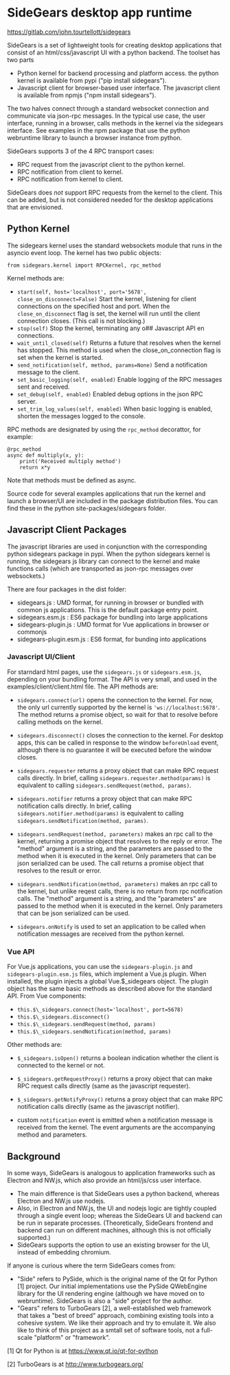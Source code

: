 # SideGears desktop app runtime

https://gitlab.com/john.tourtellott/sidegears

SideGears is a set of lightweight tools for creating desktop
applications that consist of an html/css/javascript UI with a
python backend. The toolset has two parts

* Python kernel for backend processing and platform access. the python
  kernel is available from pypi ("pip install sidegears").
* Javascript client for browser-based user interface. The javascript
  client is available from npmjs ("npm install sidegears").

The two halves connect through a standard websocket connection and
communicate via json-rpc messages. In the typical use case, the
user interface, running in a browser, calls methods in the kernel via
the sidegears interface. See examples in the npm package that use the
python webruntime library to launch a browser instance from python.

SideGears supports 3 of the 4 RPC transport cases:

* RPC request from the javascript client to the python kernel.
* RPC notification from client to kernel.
* RPC notification from kernel to client.

SideGears does *not* support RPC requests from the kernel to the
client. This can be added, but is not considered needed for the
desktop applications that are envisioned.

## Python Kernel
The sidegears kernel uses the standard websockets module that runs in
the asyncio event loop. The kernel has two public objects:

```
from sidegears.kernel import RPCKernel, rpc_method
```

Kernel methods are:

* `start(self, host='localhost', port='5678', close_on_disconnect=False)`
  Start the kernel, listening for client connections on the specified
  host and port. When the `close_on_disconnect` flag is set, the kernel
  will run until the client connection closes. (This call is not
  blocking.)
* `stop(self)` Stop the kernel, terminating any o## Javascript API
en connections.
* `wait_until_closed(self)` Returns a future that resolves when the
   kernel has stopped. This method is used when the close_on_connection
   flag is set when the kernel is started.
* `send_notification(self, method, params=None)` Send a notification
  message to the client.
* `set_basic_logging(self, enabled)` Enable logging of the RPC messages
  sent and received.
* `set_debug(self, enabled)` Enabled debug options in the json RPC
  server.
* `set_trim_log_values(self, enabled)` When basic logging is enabled,
  shorten the messages logged to the console.

RPC methods are designated by using the `rpc_method` decorattor, for example:

```
@rpc_method
async def multiply(x, y):
    print('Received multiply method')
    return x*y
```

Note that methods must be defined as async.

Source code for several examples applications that run the kernel
and launch a browser/UI are included in the package distribution files.
You can find these in the python site-packages/sidegears folder.

## Javascript Client Packages

The javascript libraries are used in conjunction with the
corresponding python sidegears package in pypi. When the python
sidegears kernel is running, the sidegears js library can connect
to the kernel and make functions calls (which are transported as
json-rpc messages over websockets.)

There are four packages in the dist folder:

* sidegears.js : UMD format, for running in browser or bundled with
  common js applications. This is the default package entry point.
* sidegears.esm.js : ES6 package for bundling into large applications
* sidegears-plugin.js : UMD format for Vue applications in browser or
  commonjs
* sidegears-plugin.esm.js : ES6 format, for bunding into applications

### Javascript UI/Client

For starndard html pages, use the `sidegears.js` or `sidegears.esm.js`,
depending on your bundling format. The API is very small, and used
in the examples/client/client.html file. The API methods are:

* `sidegears.connect(url)` opens the connection to the kernel.
  For now, the only url currently supported by the kernel is
  `'ws://localhost:5678'`. The method returns a promise object,
  so wait for that to resolve before calling methods on the kernel.

* `sidegears.disconnect()` closes the connection to the kernel. For
  desktop apps, this can be called in response to the window
  `beforeUnload` event, although there is no guarantee it will be
  executed before the window closes.

* `sidegears.requester` returns a proxy object that can make RPC
  request calls directly. In brief, calling
  `sidegears.requester.method(params)` is equivalent to calling
  `sidegears.sendRequest(method, params)`.

* `sidegears.notifier` returns a proxy object that can make RPC
  notification calls directly. In brief, calling
  `sidegears.notifier.method(params)` is equivalent to calling
  `sidegears.sendNotification(method, params)`.

* `sidegears.sendRequest(method, parameters)` makes an rpc call to the
  kernel, returning a promise object that resolves to the reply or
  error. The "method" argument is a string, and the parameters are
  passed to the method when it is executed in the kernel. Only
  parameters that can be json serialized can be used. The call returns
  a promise object that resolves to the result or error.

* `sidegears.sendNotification(method, parameters)` makes an rpc call to
  the kernel, but unlike reqest calls, there is no return from rpc
  notification calls. The "method" argument is a string, and the
  "parameters" are passed to the method when it is executed in the
  kernel. Only parameters that can be json serialized can be used.

* `sidegears.onNotify` is used to set an application to be called when
  notification messages are received from the python kernel.

### Vue API

For Vue.js applications, you can use the `sidegears-plugin.js` and
`sidegears-plugin.esm.js` files, which implement a Vue.js plugin.
When installed, the plugin injects a global Vue.$\_sidegears object.
The plugin object has the same basic methods as described above for the
standard API. From Vue components:


* `this.$\_sidegears.connect(host='localhost', port=5678)`
* `this.$\_sidegears.disconnect()`
* `this.$\_sidegears.sendRequest(method, params)`
* `this.$\_sidegears.sendNotification(method, params)`


Other methods are:

* `$_sidegears.isOpen()` returns a boolean indication whether the
  client is connected to the kernel or not.

* `$_sidegears.getRequestProxy()` returns a proxy object that can make
  RPC request calls directly (same as the javascript requester).

* `$_sidegears.getNotifyProxy()` returns a proxy object that can make
  RPC notification calls directly (same as the javascript notifier).

* custom `notification` event is emitted when a notification message is
  received from the kernel. The event arguments are the accompanying
  method and parameters.

## Background

In some ways, SideGears is analogous to application frameworks such
as Electron and NW.js, which also provide an html/js/css user
interface.

* The main difference is that SideGears uses a python backend,
  whereas Electron and NW.js use nodejs.
* Also, in Electron and NW.js, the UI and nodejs logic are tightly
  coupled through a single event loop; whereas the SideGears UI and
  backend can be run in separate processes. (Theoretically, SideGears
  frontend and backend can run on different machines, although this is
  not officially supported.)
* SideGears supports the option to use an existing browser for the UI,
  instead of embedding chromium.

If anyone is curious where the term SideGears comes from:

* "Side" refers to PySide, which is the original name of the Qt for
  Python [1] project. Our initial implementations use the PySide
  QWebEngine library for the UI rendering engine (although we have
  moved on to webruntime). SideGears is also a "side" project for the
  author.
* "Gears" refers to TurboGears [2], a well-established web framework
  that takes a "best of breed" approach, combining existing tools into
  a cohesive system. We like their approach and try to emulate it. We
  also like to think of this project as a smtall set of software tools,
  not a full-scale "platform" or "framework".

[1] Qt for Python is at https://www.qt.io/qt-for-python

[2] TurboGears is at http://www.turbogears.org/

